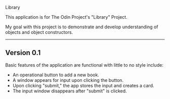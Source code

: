 Library

This application is for The Odin Project's "Library" Project. 

My goal with this project is to demonstrate and develop understanding of objects and object constructors.

-----------
Version 0.1
-----------

Basic features of the application are functional with little to no style include:

- An operational button to add a new book.
- A window appears for input upon clicking the button.
- Upon clicking "submit," the app stores the input and creates a card.
- The input window disappears after "submit" is clicked.